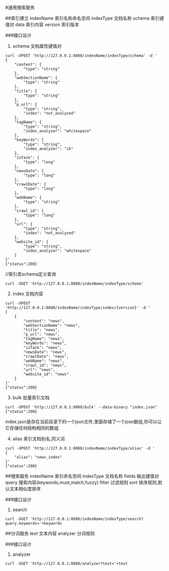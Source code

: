 #通用搜索服务


##索引建立
indexName 	索引名称命名空间
indexType 	文档名称
schema 		索引键值对
data   		索引内容
version 	索引版本


###接口设计
1. schema 文档属性键值对
```
curl -XPOST 'http://127.0.0.1:8080/indexName/indexType/schema' -d ' 
{
    "content": {
        "type": "string"
    }, 
    "webSectionName": {
        "type": "string"
    }, 
    "title": {
        "type": "string"
    }, 
    "p_url": {
        "type": "string", 
        "index": "not_analyzed"
    }, 
    "tagName": {
        "type": "string", 
        "index_analyzer": "whitespace"
    }, 
    "keyWords": {
        "type": "string", 
        "index_analyzer": "ik"
    }, 
    "isTask": {
        "type": "long"
    }, 
    "newsDate": {
        "type": "long"
    }, 
    "crawlDate": {
        "type": "long"
    }, 
    "webName": {
        "type": "string"
    }, 
    "crawl_id": {
        "type": "long"
    }, 
    "url": {
        "type": "string", 
        "index": "not_analyzed"
    }, 
    "website_id": {
        "type": "string", 
        "index_analyzer": "whitespace"
    }
}'
{"status":200}
```

//索引库schema定义查询
```
curl -XGET 'http://127.0.0.1:8080/indexName/indexType/schema'  
```

2. index  文档内容
```
curl -XPOST 'http://127.0.0.1:8080/indexName/indexType/index/{version}' -d ' 
[
	{
	    "content": "news", 
	    "webSectionName": "news", 
	    "title": "news", 
	    "p_url": "news", 
	    "tagName": "news", 
	    "keyWords": "news", 
	    "isTask": "news", 
	    "newsDate": "news", 
	    "crawlDate": "news", 
	    "webName": "news", 
	    "crawl_id": "news", 
	    "url": "news", 
	    "website_id": "news"
	}
]'
{"status":200}
```

3. bulk   批量索引文档
```
curl -XPOST 'http://127.0.0.1:8080/bulk' --data-binary "index.json"
{"status":200}
```
index.json是存在当前目录下的一个json文件,里面存储了一个josn数组,你可以让它存储任何结构相同的数组.


4. alias  索引文档别名,同义词
```
curl -XPOST 'http://127.0.0.1:8080/indexName/indexType/alias' -d '  
{
    "alias": "news_index"
}'  
{"status":200}
```


##搜索服务
indexName 	索引命名空间
indexType 	文档名称
fields 		输出键值对
query  		搜索内容(keywords,must,match,fuzzy)
filter 		过滤规则
sort   		排序规则,默认文本相似度排序


###接口设计
1. search 
```
curl -XGET 'http://127.0.0.1:8080/indexName/indexType/search?query.keywords='+keywords
```



##分词服务
text 	   文本内容
analyzer   分词规则


###接口设计
1. analyzer 
```
curl -XGET 'http://127.0.0.1:8080/analyzer?text='+text 
```
